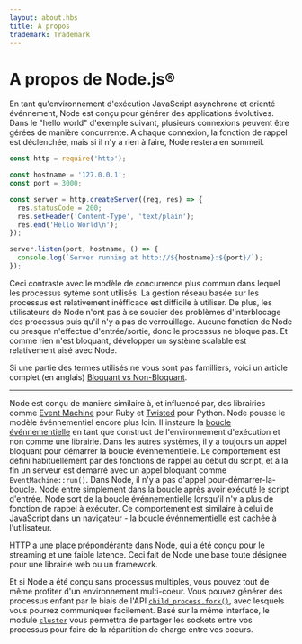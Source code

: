 ```yaml
---
layout: about.hbs
title: A propos
trademark: Trademark
---
```

# A propos de Node.js&reg;

En tant qu'environnement d'exécution JavaScript asynchrone et orienté événnement, Node est conçu
pour générer des applications évolutives. Dans le "hello world" d'exemple
suivant, plusieurs connexions peuvent être gérées de manière concurrente.
A chaque connexion, la fonction de rappel est déclenchée, mais si il n'y a rien à faire, Node restera en sommeil.                                                                   

```javascript
const http = require('http');

const hostname = '127.0.0.1';
const port = 3000;

const server = http.createServer((req, res) => {
  res.statusCode = 200;
  res.setHeader('Content-Type', 'text/plain');
  res.end('Hello World\n');
});

server.listen(port, hostname, () => {
  console.log(`Server running at http://${hostname}:${port}/`);
});
```

Ceci contraste avec le modèle de concurrence plus commun dans lequel les processus sytème
sont utilisés. La gestion réseau basée sur les processus est relativement
inéfficace est diffidile à utiliser. De plus, les utilisateurs de Node n'ont pas à se soucier des problèmes d'interblocage des processus
puis qu'il n'y a pas de verrouillage. Aucune fonction de Node ou presque
n'effectue d'entrée/sortie, donc le processus ne bloque pas. Et comme rien
n'est bloquant, développer un système scalable est relativement aisé avec Node.

Si une partie des termes utilisés ne vous sont pas familliers, voici
un article complet (en anglais) [Bloquant vs Non-Bloquant][].

---

Node est conçu de manière similaire à, et influencé par, des 
librairies comme [Event Machine][] pour Ruby et [Twisted][] pour Python.
Node pousse le modèle événnementiel encore plus loin. Il instaure la
[boucle événnementielle][] en tant que construct de l'environnement d'exécution
et non comme une librairie. Dans les autres systèmes, il y a toujours
un appel bloquant pour démarrer la boucle événnementielle.
Le comportement est défini habituellement par des fonctions de rappel au
début du script, et à la fin un serveur est démarré avec un appel bloquant 
comme `EventMachine::run()`. Dans Node, il n'y a pas d'appel pour-démarrer-la-boucle.
Node entre simplement dans la boucle après avoir exécuté le script d'entrée.
Node sort de la boucle événnementielle lorsqu'il n'y a plus de fonction
de rappel à exécuter. Ce comportement est similaire à celui de JavaScript
dans un navigateur - la boucle événnementielle est cachée à l'utilisateur.

HTTP a une place prépondérante dans Node, qui a été conçu pour le streaming
et une faible latence. Ceci fait de Node une base toute désignée pour une librairie web ou un framework.

Et si Node a été conçu sans processus multiples, vous pouvez tout de même
profiter d'un environnement multi-coeur. Vous pouvez générer des processus 
enfant par le biais de l'API [`child_process.fork()`][], avec lesquels 
vous pourrez communiquer facilement. Basé sur la même interface, le 
 module
 [`cluster`][] vous permettra de partager les sockets entre vos processus
 pour faire de la répartition de charge entre vos coeurs.

[Bloquant vs Non-Bloquant]: https://nodejs.org/en/docs/guides/blocking-vs-non-blocking/
[`child_process.fork()`]: https://nodejs.org/api/child_process.html#child_process_child_process_fork_modulepath_args_options
[`cluster`]: https://nodejs.org/api/cluster.html
[boucle événnementielle]: https://nodejs.org/en/docs/guides/event-loop-timers-and-nexttick/
[Event Machine]: http://rubyeventmachine.com/
[Twisted]: http://twistedmatrix.com/
